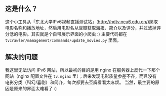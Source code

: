 ## 这是什么？

这个小工具从「东北大学IPv6视频直播测试站」(http://hdtv.neu6.edu.cn/)爬取电影名称和播放地址，然后用电影名从豆瓣获取海报、简介以及评分，并过滤掉评分低的电影。其实就是个自带展示界面的小爬虫 :)
主要代码都在 `tvcrawler/management/commands/update_movies.py` 里面。

## 解决的问题

我这里无法访问 IPv6 网站，所以最初的目的是用 nginx 在服务器上反代一下那个网站（nginx 配置文件在 `tv.nginx` 里）；后来发现电影质量参差不齐，而且没有电影分类（科幻/喜剧）和简介，每次都要去豆瓣看看太麻烦。
当然，最主要的原因是原来的界面太难看了 :)
